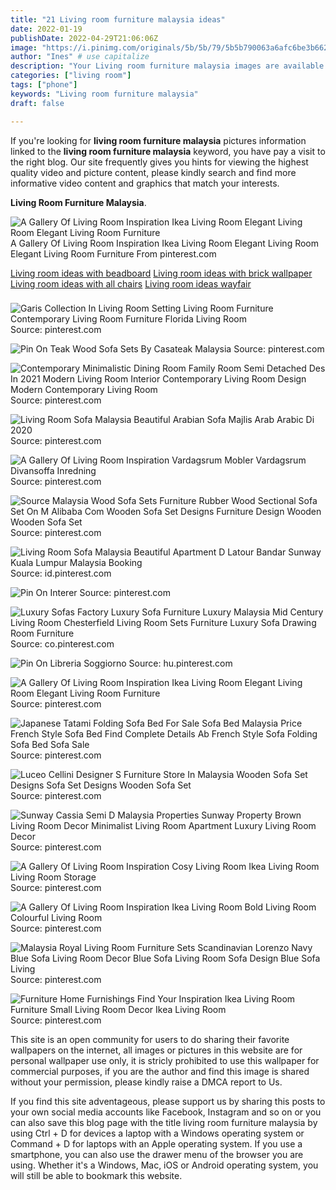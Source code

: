 ```yaml
---
title: "21 Living room furniture malaysia ideas"
date: 2022-01-19
publishDate: 2022-04-29T21:06:06Z
image: "https://i.pinimg.com/originals/5b/5b/79/5b5b790063a6afc6be3b662350940342.jpg"
author: "Ines" # use capitalize
description: "Your Living room furniture malaysia images are available. Living room furniture malaysia are a topic that is being searched for and liked by netizens today. You can Get the Living room furniture malaysia files here. Find and Download all free photos."
categories: ["living room"]
tags: ["phone"]
keywords: "Living room furniture malaysia"
draft: false

---
```


If you're looking for **living room furniture malaysia** pictures information linked to the **living room furniture malaysia** keyword, you have pay a visit to the right  blog.  Our site frequently  gives you  hints  for viewing  the highest  quality video and picture  content, please kindly search and find more informative video content and graphics  that match your interests.

**Living Room Furniture Malaysia**. 

![A Gallery Of Living Room Inspiration Ikea Living Room Elegant Living Room Elegant Living Room Furniture](https://i.pinimg.com/originals/13/a4/80/13a480340484691afcd39bc40f363e21.jpg "A Gallery Of Living Room Inspiration Ikea Living Room Elegant Living Room Elegant Living Room Furniture")
A Gallery Of Living Room Inspiration Ikea Living Room Elegant Living Room Elegant Living Room Furniture From pinterest.com

[Living room ideas with beadboard](/living-room-ideas-with-beadboard/)
[Living room ideas with brick wallpaper](/living-room-ideas-with-brick-wallpaper/)
[Living room ideas with all chairs](/living-room-ideas-with-all-chairs/)
[Living room ideas wayfair](/living-room-ideas-wayfair/)



### 

 


![Garis Collection In Living Room Setting Living Room Furniture Contemporary Living Room Furniture Florida Living Room](https://i.pinimg.com/originals/0e/db/bc/0edbbcc7169282da0780f33e9c07dbcd.jpg "Garis Collection In Living Room Setting Living Room Furniture Contemporary Living Room Furniture Florida Living Room")
Source: pinterest.com

 

![Pin On Teak Wood Sofa Sets By Casateak Malaysia](https://i.pinimg.com/originals/d5/fa/40/d5fa40509cce62e7bb241ad561c2d994.jpg "Pin On Teak Wood Sofa Sets By Casateak Malaysia")
Source: pinterest.com

 

![Contemporary Minimalistic Dining Room Family Room Semi Detached Des In 2021 Modern Living Room Interior Contemporary Living Room Design Modern Contemporary Living Room](https://i.pinimg.com/736x/d7/1f/dc/d71fdca4e4dfa7e53c89c98dd21e52af.jpg "Contemporary Minimalistic Dining Room Family Room Semi Detached Des In 2021 Modern Living Room Interior Contemporary Living Room Design Modern Contemporary Living Room")
Source: pinterest.com

 

![Living Room Sofa Malaysia Beautiful Arabian Sofa Majlis Arab Arabic Di 2020](https://i.pinimg.com/474x/0e/4b/30/0e4b30673acbad442a418defddf0f532.jpg "Living Room Sofa Malaysia Beautiful Arabian Sofa Majlis Arab Arabic Di 2020")
Source: pinterest.com

 

![A Gallery Of Living Room Inspiration Vardagsrum Mobler Vardagsrum Divansoffa Inredning](https://i.pinimg.com/originals/69/e2/53/69e25350b082410e9fa574308dea1e41.jpg "A Gallery Of Living Room Inspiration Vardagsrum Mobler Vardagsrum Divansoffa Inredning")
Source: pinterest.com

 

![Source Malaysia Wood Sofa Sets Furniture Rubber Wood Sectional Sofa Set On M Alibaba Com Wooden Sofa Set Designs Furniture Design Wooden Wooden Sofa Set](https://i.pinimg.com/originals/09/3b/a9/093ba9a6cc2202e3eba402e687793143.jpg "Source Malaysia Wood Sofa Sets Furniture Rubber Wood Sectional Sofa Set On M Alibaba Com Wooden Sofa Set Designs Furniture Design Wooden Wooden Sofa Set")
Source: pinterest.com

 

![Living Room Sofa Malaysia Beautiful Apartment D Latour Bandar Sunway Kuala Lumpur Malaysia Booking](https://i.pinimg.com/originals/e7/0e/82/e70e82a8c65b49e5acf83737c0ec55e9.jpg "Living Room Sofa Malaysia Beautiful Apartment D Latour Bandar Sunway Kuala Lumpur Malaysia Booking")
Source: id.pinterest.com

 

![Pin On Interer](https://i.pinimg.com/originals/3f/0f/c5/3f0fc5c4f203630c761c0967bba3d9c2.jpg "Pin On Interer")
Source: pinterest.com

 

![Luxury Sofas Factory Luxury Sofa Furniture Luxury Malaysia Mid Century Living Room Chesterfield Living Room Sets Furniture Luxury Sofa Drawing Room Furniture](https://i.pinimg.com/originals/88/6c/fd/886cfdccc18a4ae00e01a6457769c585.jpg "Luxury Sofas Factory Luxury Sofa Furniture Luxury Malaysia Mid Century Living Room Chesterfield Living Room Sets Furniture Luxury Sofa Drawing Room Furniture")
Source: co.pinterest.com

 

![Pin On Libreria Soggiorno](https://i.pinimg.com/originals/7b/1b/00/7b1b0038bcc130d7385c89294df41a8c.jpg "Pin On Libreria Soggiorno")
Source: hu.pinterest.com

 

![A Gallery Of Living Room Inspiration Ikea Living Room Elegant Living Room Elegant Living Room Furniture](https://i.pinimg.com/originals/13/a4/80/13a480340484691afcd39bc40f363e21.jpg "A Gallery Of Living Room Inspiration Ikea Living Room Elegant Living Room Elegant Living Room Furniture")
Source: pinterest.com

 

![Japanese Tatami Folding Sofa Bed For Sale Sofa Bed Malaysia Price French Style Sofa Bed Find Complete Details Ab French Style Sofa Folding Sofa Bed Sofa Sale](https://i.pinimg.com/originals/0a/c5/b6/0ac5b6f5b111889ac76d718dc2593998.jpg "Japanese Tatami Folding Sofa Bed For Sale Sofa Bed Malaysia Price French Style Sofa Bed Find Complete Details Ab French Style Sofa Folding Sofa Bed Sofa Sale")
Source: pinterest.com

 

![Luceo Cellini Designer S Furniture Store In Malaysia Wooden Sofa Set Designs Sofa Set Designs Wooden Sofa Set](https://i.pinimg.com/originals/77/f6/e8/77f6e8b731340563fca271f1ebd716cc.jpg "Luceo Cellini Designer S Furniture Store In Malaysia Wooden Sofa Set Designs Sofa Set Designs Wooden Sofa Set")
Source: pinterest.com

 

![Sunway Cassia Semi D Malaysia Properties Sunway Property Brown Living Room Decor Minimalist Living Room Apartment Luxury Living Room Decor](https://i.pinimg.com/originals/1e/57/99/1e57999cb19d0b08871cb443cb029ced.jpg "Sunway Cassia Semi D Malaysia Properties Sunway Property Brown Living Room Decor Minimalist Living Room Apartment Luxury Living Room Decor")
Source: pinterest.com

 

![A Gallery Of Living Room Inspiration Cosy Living Room Ikea Living Room Living Room Storage](https://i.pinimg.com/originals/5c/d8/dc/5cd8dcbabb10f6ce199cf3f584cd86b1.jpg "A Gallery Of Living Room Inspiration Cosy Living Room Ikea Living Room Living Room Storage")
Source: pinterest.com

 

![A Gallery Of Living Room Inspiration Ikea Living Room Bold Living Room Colourful Living Room](https://i.pinimg.com/originals/30/24/d6/3024d6b1b7bc48c19b2ad6972d1d3715.jpg "A Gallery Of Living Room Inspiration Ikea Living Room Bold Living Room Colourful Living Room")
Source: pinterest.com

 

![Malaysia Royal Living Room Furniture Sets Scandinavian Lorenzo Navy Blue Sofa Living Room Decor Blue Sofa Living Room Sofa Design Blue Sofa Living](https://i.pinimg.com/originals/18/ec/4d/18ec4dec98fbd1f966f932ea3f63e91d.jpg "Malaysia Royal Living Room Furniture Sets Scandinavian Lorenzo Navy Blue Sofa Living Room Decor Blue Sofa Living Room Sofa Design Blue Sofa Living")
Source: pinterest.com

 

![Furniture Home Furnishings Find Your Inspiration Ikea Living Room Furniture Small Living Room Decor Ikea Living Room](https://i.pinimg.com/originals/5b/5b/79/5b5b790063a6afc6be3b662350940342.jpg "Furniture Home Furnishings Find Your Inspiration Ikea Living Room Furniture Small Living Room Decor Ikea Living Room")
Source: pinterest.com

 

This site is an open community for users to do sharing their favorite wallpapers on the internet, all images or pictures in this website are for personal wallpaper use only, it is stricly prohibited to use this wallpaper for commercial purposes, if you are the author and find this image is shared without your permission, please kindly raise a DMCA report to Us.

If you find this site adventageous, please support us by sharing this posts to your own social media accounts like Facebook, Instagram and so on or you can also save this blog page with the title living room furniture malaysia by using Ctrl + D for devices a laptop with a Windows operating system or Command + D for laptops with an Apple operating system. If you use a smartphone, you can also use the drawer menu of the browser you are using. Whether it's a Windows, Mac, iOS or Android operating system, you will still be able to bookmark this website.
